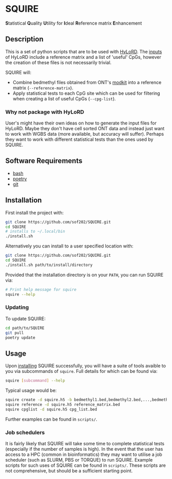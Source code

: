 # SQUIRE

**S**tatistical **Q**uality **U**tility for **I**deal **R**eference matrix
**E**nhancement

## Description

This is a set of python scripts that are to be used with
[HyLoRD](https://github.com/sof202/HyLoRD). The
[inputs](https://sof202.github.io/HyLoRD/inputs-outputs.html) of HyLoRD include
a reference matrix and a list of 'useful' CpGs, however the creation of these
files is not necessarily trivial. 

SQUIRE will:

- Combine bedmethyl files obtained from ONT's
[modkit](https://github.com/nanoporetech/modkit) into a reference matrix
(`--reference-matrix`).
- Apply statistical tests to each CpG site which can be used for filtering 
when creating a list of useful CpGs (`--cpg-list`).

### Why not package with HyLoRD

User's might have their own ideas on how to generate the input files for
HyLoRD. Maybe they don't have cell sorted ONT data and instead just want to
work with WGBS data (more available, but accuracy will suffer). Perhaps they
want to work with different statistical tests than the ones used by SQUIRE.

## Software Requirements

- [bash](https://www.gnu.org/software/bash/)
- [poetry](https://github.com/python-poetry/poetry)
- [git](https://git-scm.com/)

## Installation

First install the project with:

```bash
git clone https://github.com/sof202/SQUIRE.git
cd SQUIRE
# installs to ~/.local/bin
./install.sh 
```

Alternatively you can install to a user specified location with:

```bash
git clone https://github.com/sof202/SQUIRE.git
cd SQUIRE
./install.sh path/to/install/directory
```

Provided that the installation directory is on your `PATH`, you can run
SQUIRE via:

```bash
# Print help message for squire
squire --help
```

### Updating

To update SQUIRE:

```bash
cd path/to/SQUIRE
git pull
poetry update
```

## Usage

Upon [installing](#installation) SQUIRE successfully, you will have a suite of
tools avaible to you via subcommands of `squire`. Full details for which
can be found via:

```bash
squire [subcommand] --help
```

Typical usage would be:

```bash
squire create -d squire.h5 -b bedmethyl1.bed,bedmethyl2.bed,...,bedmethyln.bed
squire reference -d squire.h5 reference_matrix.bed
squire cpglist -d squire.h5 cpg_list.bed
```

Further examples can be found in `scripts/`.

### Job schedulers

It is fairly likely that SQUIRE will take some time to complete statistical
tests (especially if the number of samples is high). In the event that the user
has access to a HPC (common in bioinformatics) they may want to utilise a job
scheduler (such as SLURM, PBS or TORQUE) to run SQUIRE. Example scripts for
such uses of SQUIRE can be found in `scripts/`. These scripts are not
comprehensive, but should be a sufficient starting point.
